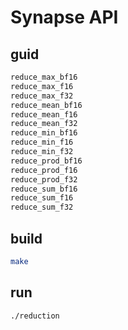 # Synapse API

## guid

``` bash
reduce_max_bf16
reduce_max_f16
reduce_max_f32
reduce_mean_bf16
reduce_mean_f16
reduce_mean_f32
reduce_min_bf16
reduce_min_f16
reduce_min_f32
reduce_prod_bf16
reduce_prod_f16
reduce_prod_f32
reduce_sum_bf16
reduce_sum_f16
reduce_sum_f32
```

## build

```bash
make
```

## run

```bash
./reduction
```
